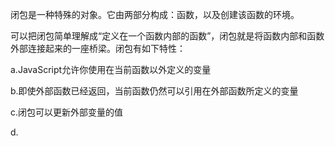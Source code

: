 闭包是一种特殊的对象。它由两部分构成：函数，以及创建该函数的环境。

可以把闭包简单理解成“定义在一个函数内部的函数”，闭包就是将函数内部和函数外部连接起来的一座桥梁。闭包有如下特性：

a.JavaScript允许你使用在当前函数以外定义的变量

b.即使外部函数已经返回，当前函数仍然可以引用在外部函数所定义的变量

c.闭包可以更新外部变量的值

d.